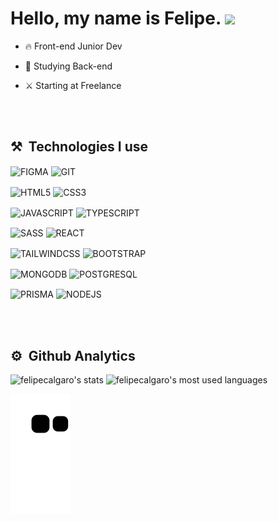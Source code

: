 <h1>
  Hello, my name is Felipe.
  <img src="https://raw.githubusercontent.com/kaueMarques/kaueMarques/master/hi.gif" width="35">
</h1>

- 🔥 Front-end Junior Dev

- 🔭 Studying Back-end

- ⚔️ Starting at Freelance

<br><br>

## ⚒️ &nbsp;Technologies I use

<img align="center" alt="FIGMA" 
src="https://img.shields.io/badge/Figma-F24E1E?style=for-the-badge&logo=figma&logoColor=white">
<img align="center" alt="GIT" 
src="https://img.shields.io/badge/GIT-E44C30?style=for-the-badge&logo=git&logoColor=white">

<img align="center" alt="HTML5" 
src="https://img.shields.io/badge/HTML5-E34F26?style=for-the-badge&logo=html5&logoColor=white">
<img align="center" alt="CSS3" 
src="https://img.shields.io/badge/CSS3-1572B6?style=for-the-badge&logo=css3&logoColor=white">

<img align="center" alt="JAVASCRIPT" 
src="https://img.shields.io/badge/JavaScript-F7DF1E?style=for-the-badge&logo=javascript&logoColor=black">
<img align="center" alt="TYPESCRIPT" 
src="https://img.shields.io/badge/TypeScript-007ACC?style=for-the-badge&logo=typescript&logoColor=white">

<img align="center" alt="SASS" 
src="https://img.shields.io/badge/Sass-CC6699?style=for-the-badge&logo=sass&logoColor=white">
<img align="center" alt="REACT" 
src="https://img.shields.io/badge/React-20232A?style=for-the-badge&logo=react&logoColor=61DAFB">

<img align="center" alt="TAILWINDCSS" 
src="https://img.shields.io/badge/Tailwind_CSS-38B2AC?style=for-the-badge&logo=tailwind-css&logoColor=white">
<img align="center" alt="BOOTSTRAP" 
src="https://img.shields.io/badge/Bootstrap-563D7C?style=for-the-badge&logo=bootstrap&logoColor=white">

<img align="center" alt="MONGODB" 
src="https://img.shields.io/badge/MongoDB-4EA94B?style=for-the-badge&logo=mongodb&logoColor=white">
<img align="center" alt="POSTGRESQL" 
src="https://img.shields.io/badge/PostgreSQL-316192?style=for-the-badge&logo=postgresql&logoColor=white">

<img align="center" alt="PRISMA" 
src="https://img.shields.io/badge/Prisma-3982CE?style=for-the-badge&logo=Prisma&logoColor=white">
<img align="center" alt="NODEJS" 
src="https://img.shields.io/badge/Node.js-43853D?style=for-the-badge&logo=node.js&logoColor=white">

<br><br>

## ⚙️ &nbsp;Github Analytics

<p align="left ">
<img width="530em" src="https://github-readme-stats.vercel.app/api?username=felipecalgaro&show_icons=true&theme=radical" alt="felipecalgaro's stats"/>

<img width="530em" src="https://github-readme-stats.vercel.app/api/top-langs/?username=felipecalgaro&layout=compact&theme=tokyonight" alt="felipecalgaro's most used languages"/>
</p>

![Snake animation](https://github.com/rafaballerini/rafaballerini/blob/output/github-contribution-grid-snake.svg)


